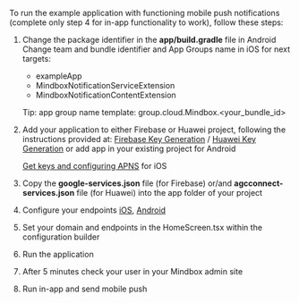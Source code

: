 To run the example application with functioning mobile push notifications (complete only step 4 for in-app functionality to work), follow these steps:

1) Change the package identifier in the **app/build.gradle** file in Android
   Change team and bundle identifier and App Groups name in iOS for next targets:
    - exampleApp
    - MindboxNotificationServiceExtension
    - MindboxNotificationContentExtension

   Tip: app group name template: group.cloud.Mindbox.<your_bundle_id>

2) Add your application to either Firebase or Huawei project, following the instructions provided at:
   [Firebase Key Generation](https://developers.mindbox.ru/docs/firebase-get-keys) /
   [Huawei Key Generation](https://developers.mindbox.ru/docs/huawei-get-keys)
   or add app in your existing project for Android

   [Get keys and configuring APNS](https://developers.mindbox.ru/docs/ios-get-keys) for iOS

3) Copy the **google-services.json** file (for Firebase) or/and **agcconnect-services.json** file (for Huawei) into the app folder of your project

4) Configure your endpoints [iOS](https://developers.mindbox.ru/docs/add-ios-integration), [Android](https://developers.mindbox.ru/docs/add-android-integration)

5) Set your domain and endpoints in the HomeScreen.tsx within the configuration builder

6) Run the application

7) After 5 minutes check your user in your Mindbox admin site

7) Run in-app and send mobile push
